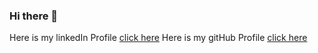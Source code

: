 ### Hi there 👋

<!--
**girmaD/girmaD** is a ✨ _special_ ✨ repository because its `README.md` (this file) appears on your GitHub profile.

Here are some ideas to get you started:

- 🔭 I’m currently working on ...
- 🌱 I’m currently learning ...
- 👯 I’m looking to collaborate on ...
- 🤔 I’m looking for help with ...
- 💬 Ask me about ...
- 📫 How to reach me: ...
- 😄 Pronouns: ...
- ⚡ Fun fact: ...
-->
Here is my linkedIn Profile [click here](https://www.linkedin.com/in/girma-ebssa-23aa801b5/)
Here is my gitHub Profile [click here](https://github.com/girmaD)
